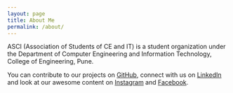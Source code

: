 ```yaml
---
layout: page
title: About Me
permalink: /about/
---
```


ASCI (Association of Students of CE and IT) is a student organization under the Department of Computer Engineering and Information Technology, College of Engineering, Pune.

You can contribute to our projects on [GitHub](https://github.com/ASCI-COEP), connect with us on [LinkedIn](https://www.linkedin.com/company/coepasci/) and look at our awesome content on [Instagram](https://www.instagram.com/coep_asci/) and [Facebook](https://www.facebook.com/coepasci/).
